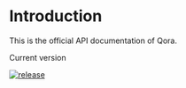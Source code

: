# Introduction

This is the official API documentation of Qora.

Current version  

[![release](https://img.shields.io/github/release/Qoracoin/Qora.svg)](https://github.com/Qoracoin/Qora/releases)
